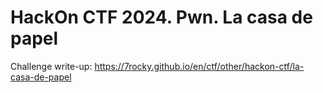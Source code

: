 # HackOn CTF 2024. Pwn. La casa de papel

Challenge write-up: https://7rocky.github.io/en/ctf/other/hackon-ctf/la-casa-de-papel
